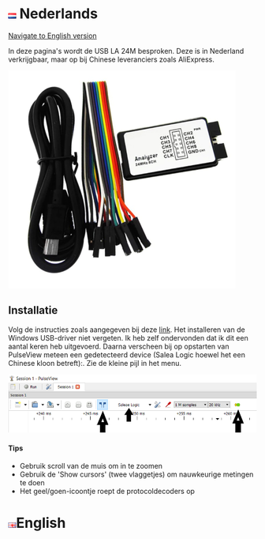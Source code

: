 # ![Nederlandse vlag](../../images/nl.gif) Nederlands

[Navigate to English version](#English)


In deze pagina's wordt de USB LA 24M besproken. Deze is in Nederland verkrijgbaar, maar op bij Chinese leveranciers zoals AliExpress.

![USB LA](./images/USBLogicAnalyzer24M.PNG)

## Installatie

Volg de instructies zoals aangegeven bij deze [link](https://learn.sparkfun.com/tutorials/using-the-usb-logic-analyzer-with-sigrok-pulseview). Het installeren van de Windows USB-driver niet vergeten. Ik heb zelf ondervonden dat ik dit een aantal keren heb uitgevoerd. Daarna verscheen bij op opstarten van PulseView meteen een gedetecteerd device (Salea Logic hoewel het een Chinese kloon betreft):. Zie de kleine pijl in het menu.

 ![Device](./images/Menu.PNG)

#### Tips

* Gebruik scroll van de muis om in te zoomen
* Gebruik de 'Show cursors' (twee vlaggetjes) om nauwkeurige metingen te doen
* Het geel/goen-icoontje roept de protocoldecoders op




# ![English flag](../../images/gb.gif)English
